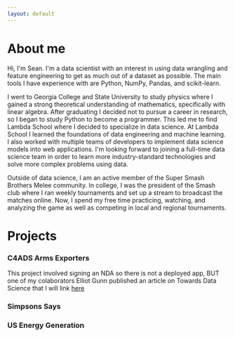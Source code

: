 ```yaml
---
layout: default
---
```


# About me

Hi, I'm Sean. I'm a data scientist with an interest in using data wrangling and feature engineering to get as much out of a dataset as possible. The main tools I have experience with are Python, NumPy, Pandas, and scikit-learn.

I went to Georgia College and State University to study physics where I gained a strong theoretical understanding of mathematics, specifically with linear algebra. After graduating I decided not to pursue a career in research, so I began to study Python to become a programmer. This led me to find Lambda School where I decided to specialize in data science. At Lambda School I learned the foundations of data engineering and machine learning. I also worked with multiple teams of developers to implement data science models into web applications. I'm looking forward to joining a full-time data science team in order to learn more industry-standard technologies and solve more complex problems using data. 

Outside of data science, I am an active member of the Super Smash Brothers Melee community. In college, I was the president of the Smash club where I ran weekly tournaments and set up a stream to broadcast the matches online. Now, I spend my free time practicing, watching, and analyzing the game as well as competing in local and regional tournaments.

# Projects
### C4ADS Arms Exporters

This project involved signing an NDA so there is not a deployed app, BUT one of my colaborators Elliot Gunn published an article on Towards Data Science that I will link [here](https://towardsdatascience.com/using-machine-learning-to-tackle-arms-proliferation-in-russian-trade-data-e457f44002c0?source=friends_link&sk=b99118751e39eb7edd42a318c40854ee)

### Simpsons Says



### US Energy Generation

